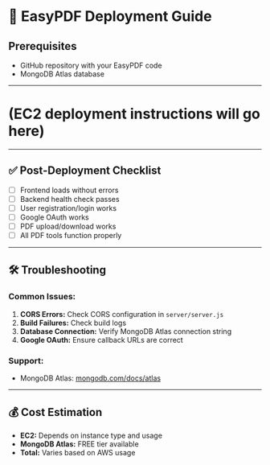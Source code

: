 # 🚀 EasyPDF Deployment Guide

## Prerequisites
- GitHub repository with your EasyPDF code
- MongoDB Atlas database

---

# (EC2 deployment instructions will go here)

---

## ✅ Post-Deployment Checklist

- [ ] Frontend loads without errors
- [ ] Backend health check passes
- [ ] User registration/login works
- [ ] Google OAuth works
- [ ] PDF upload/download works
- [ ] All PDF tools function properly

---

## 🛠️ Troubleshooting

### Common Issues:
1. **CORS Errors:** Check CORS configuration in `server/server.js`
2. **Build Failures:** Check build logs
3. **Database Connection:** Verify MongoDB Atlas connection string
4. **Google OAuth:** Ensure callback URLs are correct

### Support:
- MongoDB Atlas: [mongodb.com/docs/atlas](https://www.mongodb.com/docs/atlas)

---

## 💰 Cost Estimation

- **EC2:** Depends on instance type and usage
- **MongoDB Atlas:** FREE tier available
- **Total:** Varies based on AWS usage 
